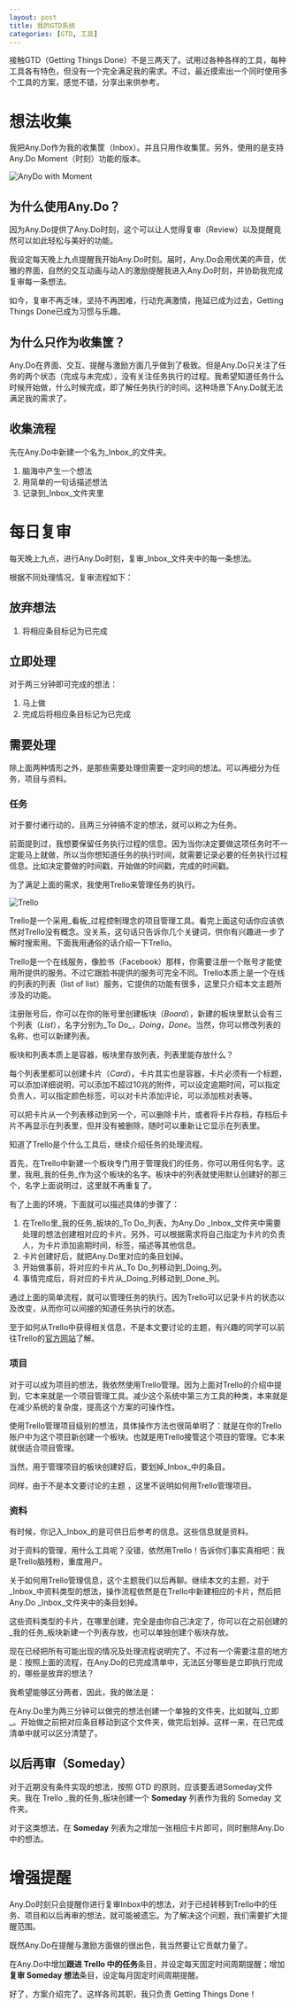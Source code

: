 ```yaml
---
layout: post
title: 我的GTD系统
categories: [GTD, 工具]
---
```


接触GTD（Getting Things Done）不是三两天了。试用过各种各样的工具，每种工具各有特色，但没有一个完全满足我的需求。不过，最近摸索出一个同时使用多个工具的方案，感觉不错，分享出来供参考。
# 想法收集

我把Any.Do作为我的收集筐（Inbox）。并且只用作收集筐。另外，使用的是支持Any.Do Moment（时刻）功能的版本。

![AnyDo with Moment](https://trello-attachments.s3.amazonaws.com/5034062f1013a4556ec287fa/517604f3e9a8147a570013af/645x250/b9c664a1488a374b83f55a5bebe15364/anydo_moment.jpg) 
## 为什么使用Any.Do？

因为Any.Do提供了Any.Do时刻，这个可以让人觉得复审（Review）以及提醒竟然可以如此轻松与美好的功能。

我设定每天晚上九点提醒我开始Any.Do时刻。届时，Any.Do会用优美的声音，优雅的界面，自然的交互动画与动人的激励提醒我进入Any.Do时刻，并协助我完成复审每一条想法。

如今，复审不再乏味，坚持不再困难，行动充满激情，拖延已成为过去，Getting Things Done已成为习惯与乐趣。
## 为什么只作为收集筐？

Any.Do在界面、交互、提醒与激励方面几乎做到了极致。但是Any.Do只关注了任务的两个状态（完成与未完成），没有关注任务执行的过程。我希望知道任务什么时候开始做，什么时候完成，即了解任务执行的时间。这种场景下Any.Do就无法满足我的需求了。
## 收集流程

先在Any.Do中新建一个名为_Inbox_的文件夹。
1. 脑海中产生一个想法
2. 用简单的一句话描述想法
3. 记录到_Inbox_文件夹里
# 每日复审

每天晚上九点，进行Any.Do时刻，复审_Inbox_文件夹中的每一条想法。

根据不同处理情况，复审流程如下：
## 放弃想法
1. 将相应条目标记为已完成
## 立即处理

对于两三分钟即可完成的想法：
1. 马上做
2. 完成后将相应条目标记为已完成
## 需要处理

除上面两种情形之外，是那些需要处理但需要一定时间的想法。可以再细分为任务，项目与资料。
### 任务

对于要付诸行动的，且两三分钟搞不定的想法，就可以称之为任务。

前面提到过，我想要保留任务执行过程的信息。因为当你决定要做这项任务时不一定能马上就做，所以当你想知道任务的执行时间，就需要记录必要的任务执行过程信息。比如决定要做的时间戳，开始做的时间戳，完成的时间戳。

为了满足上面的需求，我使用Trello来管理任务的执行。

![Trello](https://trello-attachments.s3.amazonaws.com/5034062f1013a4556ec287fa/517604f3e9a8147a570013af/290x174/7e6dafbfcbd2224631cdab9c6b9707f0/device-laptop.png)  

Trello是一个采用_看板_过程控制理念的项目管理工具。看完上面这句话你应该依然对Trello没有概念。没关系，这句话只告诉你几个关键词，供你有兴趣进一步了解时搜索用。下面我用通俗的话介绍一下Trello。

Trello是一个在线服务，像脸书（Facebook）那样，你需要注册一个账号才能使用所提供的服务。不过它跟脸书提供的服务可完全不同。Trello本质上是一个在线的列表的列表（list of list）服务，它提供的功能有很多，这里只介绍本文主题所涉及的功能。

注册账号后，你可以在你的账号里创建板块（_Board_），新建的板块里默认会有三个列表（_List_），名字分别为_To Do_，_Doing_，_Done_。当然，你可以修改列表的名称，也可以新建列表。

板块和列表本质上是容器，板块里存放列表，列表里能存放什么？

每个列表里都可以创建卡片（_Card_）。卡片其实也是容器，卡片必须有一个标题，可以添加详细说明，可以添加不超过10兆的附件，可以设定逾期时间，可以指定负责人，可以指定颜色标签，可以对卡片添加评论，可以添加核对表等。

可以把卡片从一个列表移动到另一个，可以删除卡片，或者将卡片存档，存档后卡片不再显示在列表里，但并没有被删除，随时可以重新让它显示在列表里。

知道了Trello是个什么工具后，继续介绍任务的处理流程。

首先，在Trello中新建一个板块专门用于管理我们的任务，你可以用任何名字。这里，我用_我的任务_作为这个板块的名字。板块中的列表就使用默认创建好的那三个，名字上面说明过，这里就不再重复了。

有了上面的环境，下面就可以描述具体的步骤了：
1. 在Trello里_我的任务_板块的_To Do_列表，为Any.Do _Inbox_文件夹中需要处理的想法创建相对应的卡片。另外，可以根据需求将自己指定为卡片的负责人，为卡片添加逾期时间，标签，描述等其他信息。
2. 卡片创建好后，就把Any.Do里对应的条目划掉。
3. 开始做事前，将对应的卡片从_To Do_列移动到_Doing_列。
4. 事情完成后，将对应的卡片从_Doing_列移动到_Done_列。

通过上面的简单流程，就可以管理任务的执行。因为Trello可以记录卡片的状态以及改变，从而你可以间接的知道任务执行的状态。

至于如何从Trello中获得相关信息，不是本文要讨论的主题，有兴趣的同学可以前往Trello的[官方网站](https://trello.com/)了解。
### 项目

对于可以成为项目的想法，我依然使用Trello管理。因为上面对Trello的介绍中提到，它本来就是一个项目管理工具。减少这个系统中第三方工具的种类，本来就是在减少系统的复杂度，提高这个方案的可操作性。

使用Trello管理项目级别的想法，具体操作方法也很简单明了：就是在你的Trello账户中为这个项目新创建一个板块。也就是用Trello接管这个项目的管理。它本来就很适合项目管理。

当然，用于管理项目的板块创建好后，要划掉_Inbox_中的条目。

同样，由于不是本文要讨论的主题 ，这里不说明如何用Trello管理项目。
### 资料

有时候，你记入_Inbox_的是可供日后参考的信息。这些信息就是资料。

对于资料的管理，用什么工具呢？没错，依然用Trello！告诉你们事实真相吧：我是Trello脑残粉，重度用户。

关于如何用Trello管理信息，这个主题我们以后再聊。继续本文的主题，对于_Inbox_中资料类型的想法，操作流程依然是在Trello中新建相应的卡片，然后把Any.Do _Inbox_文件夹中的条目划掉。

这些资料类型的卡片，在哪里创建，完全是由你自己决定了，你可以在之前创建的_我的任务_板块新建一个列表存放，也可以单独创建个板块存放。

现在已经把所有可能出现的情况及处理流程说明完了。不过有一个需要注意的地方是：按照上面的流程，在Any.Do的已完成清单中，无法区分哪些是立即执行完成的，哪些是放弃的想法？

我希望能够区分两者，因此，我的做法是：

在Any.Do里为两三分钟可以做完的想法创建一个单独的文件夹，比如就叫_立即_。开始做之前把对应条目移动到这个文件夹，做完后划掉。这样一来，在已完成清单中就可以区分清楚了。
## 以后再审（Someday）

对于近期没有条件实现的想法，按照 GTD 的原则，应该要丢进Someday文件夹。我在 Trello _我的任务_板块创建一个 **Someday** 列表作为我的 Someday 文件夹。

对于这类想法，在 **Someday** 列表为之增加一张相应卡片即可，同时删除Any.Do中的想法。
# 增强提醒

Any.Do时刻只会提醒你进行复审Inbox中的想法，对于已经转移到Trello中的任务、项目和以后再审的想法，就可能被遗忘。为了解决这个问题，我们需要扩大提醒范围。

既然Any.Do在提醒与激励方面做的很出色，我当然要让它贡献力量了。

在Any.Do中增加**跟进 Trello 中的任务**条目，并设定每天固定时间周期提醒；增加**复审 Someday 想法**条目，设定每月固定时间周期提醒。

好了，方案介绍完了。这样各司其职，我只负责 Getting Things Done！
